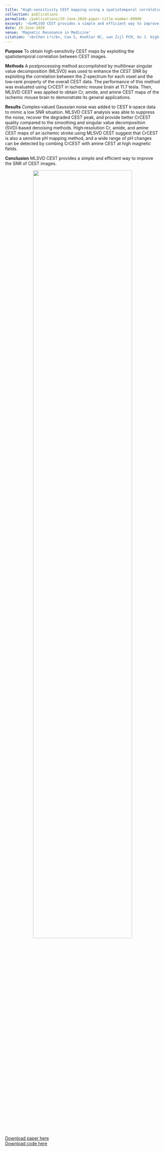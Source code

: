 ```yaml
---
title: "High-sensitivity CEST mapping using a spatiotemporal correlation-enhanced method"
collection: publications
permalink: /publications/29-June-2020-paper-title-number-99998
excerpt: '<b>MLSVD CEST provides a simple and efficient way to improve the SNR of CEST images.</b><br><center><img width = "80%" src="http://linchenmri.github.io/files/2020-MRM-MLSVDCEST.png" alt=""></center>'
date: 29-June-2020
venue: 'Magnetic Resonance in Medicine'
citation: '<b>Chen L*</b>, Cao S, Koehler RC, van Zijl PCM, Xu J. High-sensitivity CEST mapping using a spatiotemporal correlation-enhanced method. Magn Reson Med 2020; https://doi.org/10.1002/mrm.28380'
---
```

<b>Purpose</b>
To obtain high‐sensitivity CEST maps by exploiting the spatiotemporal correlation between CEST images.

<b>Methods</b>
A postprocessing method accomplished by multilinear singular value decomposition (MLSVD) was used to enhance the CEST SNR by exploiting the correlation between the Z‐spectrum for each voxel and the low‐rank property of the overall CEST data. The performance of this method was evaluated using CrCEST in ischemic mouse brain at 11.7 tesla. Then, MLSVD CEST was applied to obtain Cr, amide, and amine CEST maps of the ischemic mouse brain to demonstrate its general applications.

<b>Results</b>
Complex‐valued Gaussian noise was added to CEST k‐space data to mimic a low SNR situation. MLSVD CEST analysis was able to suppress the noise, recover the degraded CEST peak, and provide better CrCEST quality compared to the smoothing and singular value decomposition (SVD)‐based denoising methods. High‐resolution Cr, amide, and amine CEST maps of an ischemic stroke using MLSVD CEST suggest that CrCEST is also a sensitive pH mapping method, and a wide range of pH changes can be detected by combing CrCEST with amine CEST at high magnetic fields.

<b>Conclusion</b>
MLSVD CEST provides a simple and efficient way to improve the SNR of CEST images.

<center><img width = "80%" src="http://linchenmri.github.io/files/2020-MRM-MLSVDCEST.png" alt=""></center>
<br>
<a href='https://doi.org/10.1002/mrm.28380'>Download paper here</a>
<br>
<a href='https://github.com/LinChenMRI/MLSVD-CEST.git' target="_blank">Download code here</a>
